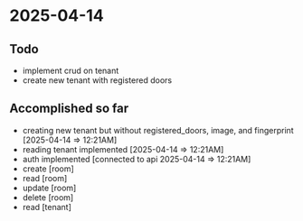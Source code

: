 # 2025-04-14

## Todo

- implement crud on tenant
- create new tenant with registered doors

## Accomplished so far

- creating new tenant but without registered_doors, image, and fingerprint [2025-04-14 => 12:21AM]
- reading tenant implemented [2025-04-14 => 12:21AM]
- auth implemented [connected to api 2025-04-14 => 12:21AM]
- create [room]
- read [room]
- update [room]
- delete [room]
- read [tenant]
